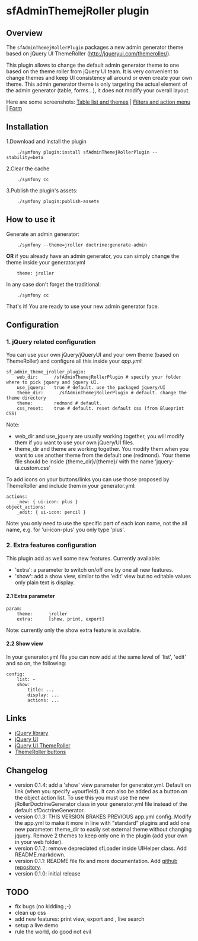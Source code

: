 # sfAdminThemejRoller plugin

## Overview
The `sfAdminThemejRollerPlugin` packages a new admin generator theme based on jQuery UI ThemeRoller (http://jqueryui.com/themeroller/).

This plugin allows to change the default admin generator theme to one based on the theme roller from jQuery UI team. 
It is very convenient to change themes and keep UI consistency all around or even create your own theme. This admin generator theme
is only targeting the actual element of the admin generator (table, forms...), it does not modify your overall layout.

Here are some screenshots: [Table list and themes](http://lh5.ggpht.com/_HlYBk55Czxc/SovPBjZPmsI/AAAAAAAAAyw/sp28Wi_hFCw/jroller-list-themes.png?imgmax=800) | [Filters and action menu](http://lh6.ggpht.com/_HlYBk55Czxc/SpIBG_3Mw4I/AAAAAAAAAy8/6YlRs4ciikM/jroller-list-filters.png?imgmax=800) | [Form](http://lh4.ggpht.com/_HlYBk55Czxc/SpICgt-bCwI/AAAAAAAAAzI/m107vadkdJg/jroller-form.png?imgmax=800)

## Installation

1.Download and install the plugin

		./symfony plugin:install sfAdminThemejRollerPlugin --stability=beta

2.Clear the cache

		./symfony cc

3.Publish the plugin's assets:

		./symfony plugin:publish-assets


## How to use it

Generate an admin generator:

		./symfony --theme=jroller doctrine:generate-admin

**OR** if you already have an admin generator, you can simply change the theme inside your generator.yml

		theme: jroller

In any case don't forget the traditional:

		./symfony cc

That's it! You are ready to use your new admin generator face.

## Configuration

### 1. jQuery related configuration

You can use your own jQuery/jQueryUI and your own theme (based on ThemeRoller) and configure all this inside your *app.yml*:

	sf_admin_theme_jroller_plugin:
		web_dir:      /sfAdminThemejRollerPlugin # specify your folder where to pick jquery and jquery UI.
		use_jquery:   true # default. use the packaged jquery/UI
		theme_dir:		/sfAdminThemejRollerPlugin # default. change the theme directory
		theme:        redmond # default. 
		css_reset:    true # default. reset default css (from Blueprint CSS)

Note:

* web_dir and use_jquery are usually working together, you will modify them if you want to use your own jQuery/UI files.
* theme_dir and theme are working together. You modify them when you want to use another theme from the default one (redmond). Your theme file should be inside {theme_dir}/{theme}/ with the name 'jquery-ui.custom.css'

To add icons on your buttons/links you can use those proposed by ThemeRoller and include them in your generator.yml:

	actions:
		_new: { ui-icon: plus }
	object_actions:
		_edit: { ui-icon: pencil }

Note: you only need to use the specific part of each icon name, not the all name, e.g. for 'ui-icon-plus' you only type 'plus'.

### 2. Extra features configuration

This plugin add as well some new features. Currently available:

* 'extra': a parameter to switch on/off one by one all new features.
* 'show': add a show view, similar to the 'edit' view but no editable values only plain text is display.

#### 2.1 Extra parameter

	param:
		theme:		jroller
		extra:		[show, print, export]
	
Note: currently only the show extra feature is available.

#### 2.2 Show view

In your generator.yml file you can now add at the same level of 'list', 'edit' and so on, the following:

	config:
		list: ~
		show:
			title: ...
			display: ...
			actions: ...


## Links

* [jQuery library](http://jquery.com/)
* [jQuery UI](http://jqueryui.com/)
* [jQuery UI ThemeRoller](http://jqueryui.com/themeroller/)
* [ThemeRoller buttons](http://www.filamentgroup.com/lab/jquery_ipod_style_and_flyout_menus/)

## Changelog

* version 0.1.4: add a 'show' view parameter for generator.yml. Default on link (when you specify =yourfield). It can also be added as a button on the object action list. To use this you must use the new jRollerDoctrineGenerator class in your generator.yml file instead of the default sfDoctrineGenerator.
* version 0.1.3: THIS VERSION BRAKES PREVIOUS app.yml config. Modify the app.yml to make it more in line with "standard" plugins and add one new parameter: theme_dir to easily set external theme without changing jquery. Remove 2 themes to keep only one in the plugin (add your own in your web folder).
* version 0.1.2: remove depreciated sfLoader inside UIHelper class. Add README.markdown.
* version 0.1.1: README file fix and more documentation. Add [github repository](http://github.com/gestadieu/sfAdminThemejRollerPlugin/).
* version 0.1.0: initial release

## TODO

* fix bugs (no kidding ;-)
* clean up css
* add new features: print view, export and , live search
* setup a live demo
* rule the world, do good not evil
